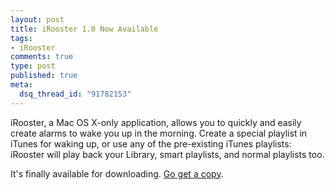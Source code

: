 ```yaml
--- 
layout: post
title: iRooster 1.0 Now Available
tags: 
- iRooster
comments: true
type: post
published: true
meta: 
  dsq_thread_id: "91782153"
---
```

iRooster, a Mac OS X-only application, allows you to quickly and easily create alarms to wake you up in the morning. Create a special playlist in iTunes for waking up, or use any of the pre-existing iTunes playlists: iRooster will play back your Library, smart playlists, and normal playlists too.

It's finally available for downloading. <a href="http://www.sixdollarchimp.com">Go get a copy</a>.
